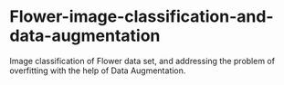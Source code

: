# Flower-image-classification-and-data-augmentation
Image classification of Flower data set, and addressing the problem of overfitting with the help of Data Augmentation.
